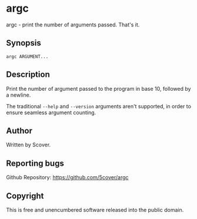# argc

argc - print the number of arguments passed. That's it.

## Synopsis

`argc ARGUMENT...`

## Description

Print the number of argument passed to the program in base 10, followed by a newline.

The traditional `--help` and `--version` arguments aren't supported, in order to ensure seamless argument counting.

## Author

Written by Scover.

## Reporting bugs

Github Repository: <https://github.com/5cover/argc>

## Copyright

This is free and unencumbered software released into the public domain.
